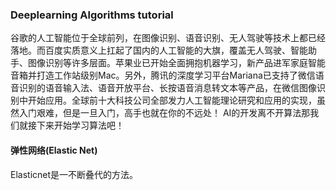 ### Deeplearning Algorithms tutorial
谷歌的人工智能位于全球前列，在图像识别、语音识别、无人驾驶等技术上都已经落地。而百度实质意义上扛起了国内的人工智能的大旗，覆盖无人驾驶、智能助手、图像识别等许多层面。苹果业已开始全面拥抱机器学习，新产品进军家庭智能音箱并打造工作站级别Mac。另外，腾讯的深度学习平台Mariana已支持了微信语音识别的语音输入法、语音开放平台、长按语音消息转文本等产品，在微信图像识别中开始应用。全球前十大科技公司全部发力人工智能理论研究和应用的实现，虽然入门艰难，但是一旦入门，高手也就在你的不远处！
AI的开发离不开算法那我们就接下来开始学习算法吧！


#### 弹性网络(Elastic Net)

Elasticnet是一不断叠代的方法。
